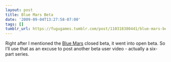 ```yaml
---
layout: post
title: Blue Mars Beta
date: '2009-09-04T13:27:58-07:00'
tags: []
tumblr_url: https://fugugames.tumblr.com/post/110318380441/blue-mars-beta
---
```

Right after I mentioned the [Blue Mars](http://www.bluemarsonline.com/) closed beta, it went into open beta. So I’ll use that as an excuse to post another beta user video - actually a six-part series.

